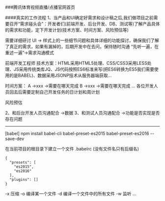 ###腾讯体育视频直播/点播官网首页

####真实的工作流程
1、当产品和UI确定好需求和设计稿之后,我们做项目之前需要召开“需求碰头会”：开发者们(前端开发、后台开发、DB、测试等)了解产品具体的需求和功能，定下开发计划(技术方案、时间方案、风险预估等)

需要详细研讨
  UI -> 样式上的一些细节问题和具体详细的功能探讨，确保我们了解了真正的需求，如果有漏掉的，后期开发中在去问，保持随时沟通
  “先听一遍，在重述一遍”->需求沟通模式

前端开发工程师
  技术方案：HTML采用HTML5处理、CSS/CSS3采用LESS处理、JS采用传统类库JQ、JS代码按照ES6标准来写(把ES6转换为ES5我们需要使用的是BABEL)、数据采用JSONP技术从服务器端获取...
  
  时间方案：
     A ->xxx ->需要在哪天完成
     B ->xxx ->需要在哪天完成
     ...
     各位开发人员回去后需要定制自己开发任务的日计划和周计划
     
  风险预估
    
2、和后台开发人员沟通配合 ->数据
3、和测试人员沟通配合 ->功能是否实现是否存在问题

------------------
[babel]
npm install babel-cli babel-preset-es2015 babel-preset-es2016 --save-dev

在当前项目的根目录下建立一个文件 .babelrc (没有文件名只有后缀名)
```
{
  "presets": [
    "es2015",
    "es2016"
  ],
  "plugins": []
}
```

-x 压缩
-o 编译某一个文件
-d 编译一个文件中的所有文件
-w 监听
...
